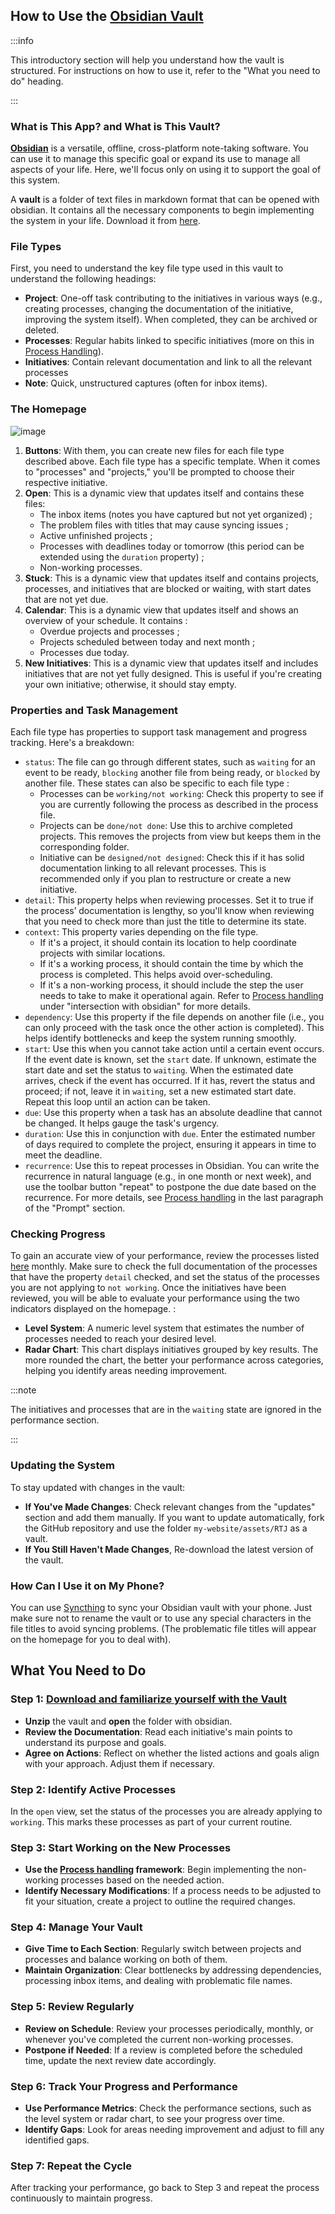 ## How to Use the [Obsidian Vault](../../../assets/RTJ.zip)

:::info

This introductory section will help you understand how the vault is structured. For instructions on how to use it, refer to the "What you need to do" heading.

:::

### What is This App? and What is This Vault?

[**Obsidian**](https://obsidian.md/) is a versatile, offline, cross-platform note-taking software. You can use it to manage this specific goal or expand its use to manage all aspects of your life. Here, we'll focus only on using it to support the goal of this system.

A **vault** is a folder of text files in markdown format that can be opened with obsidian. It contains all the necessary components to begin implementing the system in your life. Download it from [here](../../../assets/RTJ.zip).

### File Types

First, you need to understand the key file type used in this vault to understand the following headings:

* **Project**: One-off task contributing to the initiatives in various ways (e.g., creating processes, changing the documentation of the initiative, improving the system itself). When completed, they can be archived or deleted.
* **Processes**: Regular habits linked to specific initiatives (more on this in [Process Handling](docs/sidebar1/Resources/Process%20handling.md)).
* **Initiatives**: Contain relevant documentation and link to all the relevant processes
* **Note**: Quick, unstructured captures (often for inbox items).

### The Homepage

![image](../../../assets/screenshot.png)

1. **Buttons**: With them, you can create new files for each file type described above. Each file type has a specific template. When it comes to "processes" and "projects," you'll be prompted to choose their respective initiative.
2. **Open**: This is a dynamic view that updates itself and contains these files:
	* The inbox items (notes you have captured but not yet organized) ;
	* The problem files with titles that may cause syncing issues ;
	* Active unfinished projects ;
	* Processes with deadlines today or tomorrow (this period can be extended using the `duration` property) ;
	* Non-working processes.
3. **Stuck**: This is a dynamic view that updates itself and contains projects, processes, and initiatives that are blocked or waiting, with start dates that are not yet due.
4. **Calendar**: This is a dynamic view that updates itself and shows an overview of your schedule. It contains :
	* Overdue projects and processes ;
	* Projects scheduled between today and next month ;
	* Processes due today.
5. **New Initiatives**: This is a dynamic view that updates itself and includes initiatives that are not yet fully designed. This is useful if you're creating your own initiative; otherwise, it should stay empty.

### Properties and Task Management

Each file type has properties to support task management and progress tracking. Here's a breakdown:

* `status`: The file can go through different states, such as `waiting` for an event to be ready, `blocking` another file from being ready, or `blocked` by another file. These states can also be specific to each file type :
	* Processes can be `working/not working`: Check this property to see if you are currently following the process as described in the process file.
	* Projects can be `done/not done`: Use this to archive completed projects. This removes the projects from view but keeps them in the corresponding folder.
	* Initiative can be `designed/not designed`: Check this if it has solid documentation linking to all relevant processes. This is recommended only if you plan to restructure or create a new initiative.
* `detail`: This property helps when reviewing processes. Set it to true if the process’ documentation is lengthy, so you'll know when reviewing that you need to check more than just the title to determine its state.
* `context`: This property varies depending on the file type.
	* If it's a project, it should contain its location to help coordinate projects with similar locations.
	* If it's a working process, it should contain the time by which the process is completed. This helps avoid over-scheduling.
	* If it's a non-working process, it should include the step the user needs to take to make it operational again. Refer to [Process handling](docs/sidebar1/Resources/Process%20handling.md) under "intersection with obsidian" for more details.
* `dependency`: Use this property if the file depends on another file (i.e., you can only proceed with the task once the other action is completed). This helps identify bottlenecks and keep the system running smoothly.
* `start`: Use this when you cannot take action until a certain event occurs. If the event date is known, set the `start` date. If unknown, estimate the start date and set the status to `waiting`. When the estimated date arrives, check if the event has occurred. If it has, revert the status and proceed; if not, leave it in `waiting`, set a new estimated start date. Repeat this loop until an action can be taken.
* `due`: Use this property when a task has an absolute deadline that cannot be changed. It helps gauge the task's urgency.
* `duration`: Use this in conjunction with `due`. Enter the estimated number of days required to complete the project, ensuring it appears in time to meet the deadline.
* `recurrence`: Use this to repeat processes in Obsidian. You can write the recurrence in natural language (e.g., in one month or next week), and use the toolbar button "repeat" to postpone the due date based on the recurrence. For more details, see [Process handling](docs/sidebar1/Resources/Process%20handling.md) in the last paragraph of the "Prompt" section.

### Checking Progress

To gain an accurate view of your performance, review the processes listed [here](docs/sidebar1/Processes/Review%20initiatives%20and%20processes.md) monthly. Make sure to check the full documentation of the processes that have the property `detail` checked, and set the status of the processes you are not applying to `not working`. Once the initiatives have been reviewed, you will be able to evaluate your performance using the two indicators displayed on the homepage. :

* **Level System**: A numeric level system that estimates the number of processes needed to reach your desired level.
* **Radar Chart**: This chart displays initiatives grouped by key results. The more rounded the chart, the better your performance across categories, helping you identify areas needing improvement.

:::note

The initiatives and processes that are in the `waiting` state are ignored in the performance section.

:::

### Updating the System

To stay updated with changes in the vault:

* **If You've Made Changes**: Check relevant changes from the "updates" section and add them manually. If you want to update automatically, fork the GitHub repository and use the folder `my-website/assets/RTJ` as a vault.
* **If You Still Haven't Made Changes**, Re-download the latest version of the vault.

### How Can I Use it on My Phone?

You can use [Syncthing](https://syncthing.net/) to sync your Obsidian vault with your phone. Just make sure not to rename the vault or to use any special characters in the file titles to avoid syncing problems. (The problematic file titles will appear on the homepage for you to deal with).

## What You Need to Do

### Step 1: [Download and familiarize yourself with the Vault](../../../assets/RTJ.zip)

* **Unzip** the vault and **open** the folder with obsidian.
* **Review the Documentation**: Read each initiative's main points to understand its purpose and goals.
* **Agree on Actions**: Reflect on whether the listed actions and goals align with your approach. Adjust them if necessary.

### Step 2: Identify Active Processes

In the `open` view, set the status of the processes you are already applying to `working`. This marks these processes as part of your current routine.

### Step 3: Start Working on the New Processes

* **Use the [Process handling](docs/sidebar1/Resources/Process%20handling.md) framework**: Begin implementing the non-working processes based on the needed action.
* **Identify Necessary Modifications**: If a process needs to be adjusted to fit your situation, create a project to outline the required changes.

### Step 4: Manage Your Vault

* **Give Time to Each Section**: Regularly switch between projects and processes and balance working on both of them.
* **Maintain Organization**: Clear bottlenecks by addressing dependencies, processing inbox items, and dealing with problematic file names.

### Step 5: Review Regularly

* **Review on Schedule**: Review your processes periodically, monthly, or whenever you've completed the current non-working processes.
* **Postpone if Needed**: If a review is completed before the scheduled time, update the next review date accordingly.

### Step 6: Track Your Progress and Performance

* **Use Performance Metrics**: Check the performance sections, such as the level system or radar chart, to see your progress over time.
* **Identify Gaps**: Look for areas needing improvement and adjust to fill any identified gaps.

### Step 7: Repeat the Cycle

After tracking your performance, go back to Step 3 and repeat the process continuously to maintain progress.
